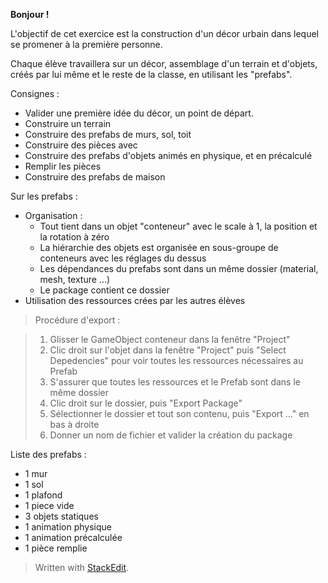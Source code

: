 
**Bonjour !**

L'objectif de cet exercice est la construction d'un décor urbain dans lequel se promener à la première personne.

Chaque élève travaillera sur un décor, assemblage d'un terrain et d'objets, créés par lui même et le reste de la classe, en utilisant les "prefabs".


Consignes :
- Valider une première idée du décor, un point de départ. 
- Construire un terrain
- Construire des prefabs de murs, sol, toit
- Construire des pièces avec
- Construire des prefabs d'objets animés en physique, et en précalculé
- Remplir les pièces
- Construire des prefabs de maison

Sur les prefabs :
- Organisation :
	- Tout tient dans un objet "conteneur" avec le scale à 1, la position et la rotation à zéro
	- La hiérarchie des objets est organisée en sous-groupe de conteneurs avec les réglages du dessus
	- Les dépendances du prefabs sont dans un même dossier (material, mesh, texture ...)
	- Le package contient ce dossier
- Utilisation des ressources crées par les autres élèves


> Procédure d'export :

>  1. Glisser le GameObject conteneur dans la fenêtre "Project"
>  2. Clic droit sur l'objet dans la fenêtre "Project" puis "Select Depedencies" pour voir toutes les ressources nécessaires au Prefab
>  3. S'assurer que toutes les ressources et le Prefab sont dans le même dossier
>  4. Clic droit sur le dossier, puis "Export Package"
>  5. Sélectionner le dossier et tout son contenu, puis "Export ..." en bas à droite
>  6. Donner un nom de fichier et valider la création du package

Liste des prefabs :

- 1 mur
- 1 sol
- 1 plafond
- 1 piece vide
- 3 objets statiques
- 1 animation physique
- 1 animation précalculée
- 1 pièce remplie



> Written with [StackEdit](https://stackedit.io/).

